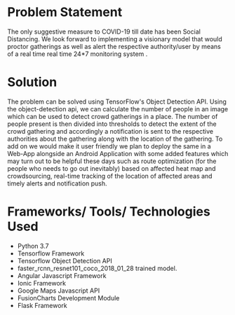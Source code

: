 #  Problem Statement
The only suggestive measure to COVID-19 till date has been Social Distancing. We look forward to implementing a visionary model that would proctor gatherings as well as alert the respective authority/user by means of a real time real time 24*7 monitoring system .

#  Solution
The problem can be solved using TensorFlow's Object Detection API. Using the object-detection api, we can calculate the number of people in an image which can be used to detect crowd gatherings in a place. The number of people present is then divided into thresholds to detect the extent of the crowd gathering and accordingly a notification is sent to the respective authorities about the gathering along with the location of the gathering. 
To add on we would make it user friendly we plan to deploy the same in a Web-App alongside an Android Application with some added features which may turn out to be helpful these days such as route optimization (for the people who needs to go out inevitably) based on affected heat map and crowdsourcing, real-time tracking of the location of affected areas and timely alerts and notification push.

#  Frameworks/ Tools/ Technologies Used
- Python 3.7
- Tensorflow Framework
- Tensorflow Object Detection API
- faster_rcnn_resnet101_coco_2018_01_28 trained model.
- Angular Javascript Framework
- Ionic Framework
- Google Maps Javascript API
- FusionCharts Development Module
- Flask Framework

